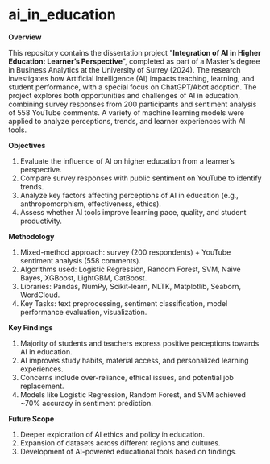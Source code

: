 # ai_in_education
**Overview**

This repository contains the dissertation project "**Integration of AI in Higher Education: Learner’s Perspective**", completed as part of a Master’s degree in Business Analytics at the University of Surrey (2024). The research investigates how Artificial Intelligence (AI) impacts teaching, learning, and student performance, with a special focus on ChatGPT/Abot adoption. The project explores both opportunities and challenges of AI in education, combining survey responses from 200 participants and sentiment analysis of 558 YouTube comments. A variety of machine learning models were applied to analyze perceptions, trends, and learner experiences with AI tools.

**Objectives**
1. Evaluate the influence of AI on higher education from a learner’s perspective.
2. Compare survey responses with public sentiment on YouTube to identify trends.
3. Analyze key factors affecting perceptions of AI in education (e.g., anthropomorphism, effectiveness, ethics).
4. Assess whether AI tools improve learning pace, quality, and student productivity.

**Methodology**
1. Mixed-method approach: survey (200 respondents) + YouTube sentiment analysis (558 comments).
2. Algorithms used: Logistic Regression, Random Forest, SVM, Naive Bayes, XGBoost, LightGBM, CatBoost.
3. Libraries: Pandas, NumPy, Scikit-learn, NLTK, Matplotlib, Seaborn, WordCloud.
4. Key Tasks: text preprocessing, sentiment classification, model performance evaluation, visualization.

**Key Findings**
1. Majority of students and teachers express positive perceptions towards AI in education.
2. AI improves study habits, material access, and personalized learning experiences.
3. Concerns include over-reliance, ethical issues, and potential job replacement.
4. Models like Logistic Regression, Random Forest, and SVM achieved ~70% accuracy in sentiment prediction.

**Future Scope**
1. Deeper exploration of AI ethics and policy in education.
2. Expansion of datasets across different regions and cultures.
3. Development of AI-powered educational tools based on findings.
